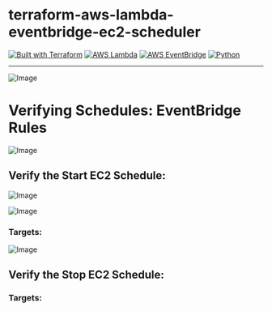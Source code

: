 # terraform-aws-lambda-eventbridge-ec2-scheduler

[![Built with Terraform](https://img.shields.io/badge/Built%20with-Terraform-blue.svg)](https://www.terraform.io/)
[![AWS Lambda](https://img.shields.io/badge/AWS-Lambda-orange.svg)](https://aws.amazon.com/lambda/)
[![AWS EventBridge](https://img.shields.io/badge/AWS-EventBridge-purple.svg)](https://aws.amazon.com/eventbridge/)
[![Python](https://img.shields.io/badge/Python-3.9-blue.svg)](https://www.python.org/downloads/release/python-390/)

---

![Image](https://github.com/user-attachments/assets/3b658395-9877-4d60-812a-10dcfe039e49)

# Verifying Schedules: EventBridge Rules

![Image](https://github.com/user-attachments/assets/a1a6d81b-ccbb-4505-97dd-73af9a907b25)

## Verify the Start EC2 Schedule:

![Image](https://github.com/user-attachments/assets/b6bcf35e-6add-4b8a-a429-3f403ae92c1a)

![Image](https://github.com/user-attachments/assets/3b5dc460-381a-460c-9126-ee247ada3db5)

### Targets:
![Image](https://github.com/user-attachments/assets/2a46cea0-feca-4f48-80d0-bbf9ae6005de)


## Verify the Stop EC2 Schedule:



### Targets:



